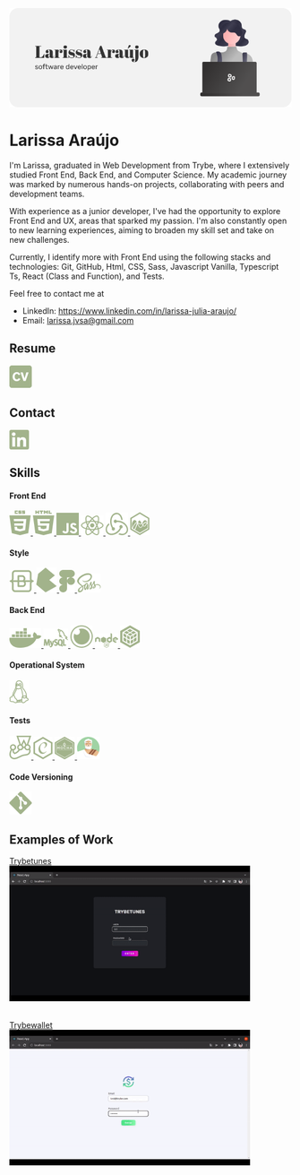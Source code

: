<p align="center">
  <img src="images/banner-github.png" />
</p>

# Larissa Araújo

I'm Larissa, graduated in Web Development from Trybe, where I extensively studied Front End, Back End, and Computer Science. My academic journey was marked by numerous hands-on projects, collaborating with peers and development teams.

With experience as a junior developer, I've had the opportunity to explore Front End and UX, areas that sparked my passion. I'm also constantly open to new learning experiences, aiming to broaden my skill set and take on new challenges.

Currently, I identify more with Front End using the following stacks and technologies: Git, GitHub, Html, CSS, Sass, Javascript Vanilla, Typescript Ts, React (Class and Function), and Tests.

Feel free to contact me at
- LinkedIn: https://www.linkedin.com/in/larissa-julia-araujo/
- Email: larissa.jvsa@gmail.com

## Resume
<p align="left">
  <a href="docs/LarissaAraujoSoftwareDevelopment.pdf" download>
    <img src="images/CV.png" alt="Larissa Araújo Resume">
  </a>
</p>

## Contact
<p align="left">
<a href="https://linkedin.com/in/larissa-julia-araujo" target="blank"><img align="center" src="images/Linkedin.png" alt="larissa-julia-araújo"/></a>
</p>

## Skills


#### Front End
<p align="left">
  <a href="https://www.w3schools.com/css/" target="_blank" rel="noreferrer">
    <img src="images/CSS.png" alt="css3">
  </a>
    <a href="https://www.w3.org/html/" target="_blank" rel="noreferrer">
    <img src="images/HTML.png" alt="html5">
  </a>  
    <a href="https://developer.mozilla.org/en-US/docs/Web/JavaScript" target="_blank" rel="noreferrer">
    <img src="images/JS.png" alt="javascript">
  </a>  
    <a href="https://reactjs.org/" target="_blank" rel="noreferrer">
    <img src="images/ReactJs.png" alt="react">
  </a>  
  <a href="https://redux.js.org" target="_blank" rel="noreferrer">
    <img src="images/Redux.png" alt="redux">
  </a> 
    <a href="https://www.chartjs.org" target="_blank" rel="noreferrer">
    <img src="images/ChartJs.png" alt="chartjs">
  </a>  
</p>

#### Style
<p align="left">
    <a href="https://getbootstrap.com" target="_blank" rel="noreferrer">
    <img src="images/Bootstrap.png" alt="bootstrap">
  </a>  
  <a href="https://bulma.io/" target="_blank" rel="noreferrer">
    <img src="images/Bulma.png" alt="bulma">
  </a>  
    <a href="https://www.figma.com/" target="_blank" rel="noreferrer">
    <img src="images/Figma.png" alt="figma">
  </a>  
    <a href="https://sass-lang.com" target="_blank" rel="noreferrer">
    <img src="images/Sass.png" alt="sass">
  </a>
</p>

#### Back End
<p align="left">
    <a href="https://www.docker.com/" target="_blank" rel="noreferrer">
    <img src="images/Docker.png" alt="docker">
  </a>  
    <a href="https://www.mysql.com/" target="_blank" rel="noreferrer">
    <img src="images/MySql.png" alt="mysql">
  </a>  
    <a href="https://insomnia.rest/" target="_blank" rel="noreferrer">
    <img src="images/Insomnia.png" alt="insomnia">
  </a>
    <a href="https://nodejs.org/" target="_blank" rel="noreferrer">
    <img src="images/Node.png" alt="node">
  </a>
      <a href="https://sequelize.org/" target="_blank" rel="noreferrer">
    <img src="images/sequelize.png" alt="sequelize">
  </a>
</p>

#### Operational System
<p align="left">
    <a href="https://www.linux.org/" target="_blank" rel="noreferrer">
    <img src="images/Linux.png" alt="linux">
  </a>  
</p>

#### Tests
<p align="left">
    <a href="https://jestjs.io" target="_blank" rel="noreferrer">
    <img src="images/Jest.png" alt="jest">
  </a>  
  <a href="https://www.chaijs.com/" target="_blank" rel="noreferrer">
    <img src="images/Chai.png" alt="chai">
  </a>
  <a href="https://mochajs.org/" target="_blank" rel="noreferrer">
    <img src="images/Mocha.png" alt="mocha">
  </a>
  <a href="https://sinonjs.org/" target="_blank" rel="noreferrer">
    <img src="images/Sinon.png" alt="sinon">
  </a>
</p>

#### Code Versioning
<p align="left">
    <a href="https://git-scm.com/" target="_blank" rel="noreferrer">
    <img src="images/Git.png" alt="git">
  </a>  
</p>


## Examples of Work

  <a href="https://github.com/larissajuliavsa/trybetunes" target="_blank" rel="noreferrer">Trybetunes</a>
  <br>
  <img src="images/trybetunes-preview.gif" alt="Trybetunes Project" width="430">

 <br>
  <a href="https://github.com/larissajuliavsa/trybewallet" target="_blank" rel="noreferrer">Trybewallet</a>
  <img src="images/trybewallet-preview.gif" alt="Trybewallet Project" width="430">

